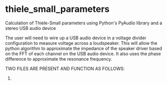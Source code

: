 # thiele_small_parameters
Calculation of Thiele-Small parameters using Python's PyAudio library and a stereo USB audio device

The user will need to wire up a USB audio device in a voltage divider configuration to measure voltage across a loudspeaker. This will allow the python algorithm to approximate the impedance of the speaker driver based on the FFT of each channel on the USB audio device. It also uses the phase difference to approximate the resonance frequency.

TWO FILES ARE PRESENT AND FUNCTION AS FOLLOWS:

1. 
